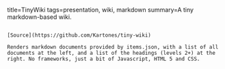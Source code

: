 title=TinyWiki
tags=presentation, wiki, markdown
summary=A tiny markdown-based wiki.
~~~~~~

[Source](https://github.com/Kartones/tiny-wiki)

Renders markdown documents provided by items.json, with a list of all documents at the left, and a list of the headings (levels 2+) at the right. No frameworks, just a bit of Javascript, HTML 5 and CSS.

